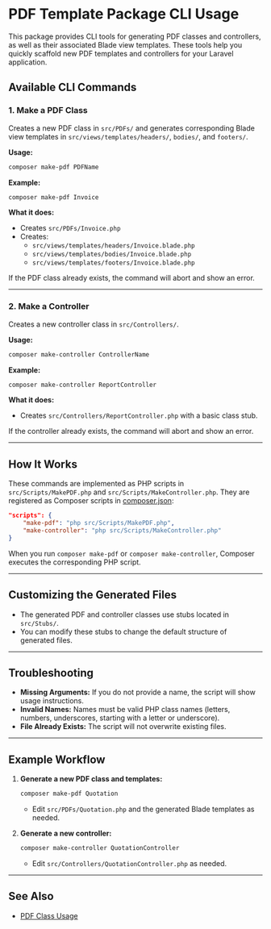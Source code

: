 # PDF Template Package CLI Usage

This package provides CLI tools for generating PDF classes and controllers, as well as their associated Blade view templates. These tools help you quickly scaffold new PDF templates and controllers for your Laravel application.

## Available CLI Commands

### 1. Make a PDF Class

Creates a new PDF class in `src/PDFs/` and generates corresponding Blade view templates in `src/views/templates/headers/`, `bodies/`, and `footers/`.

**Usage:**
```sh
composer make-pdf PDFName
```

**Example:**
```sh
composer make-pdf Invoice
```

**What it does:**
- Creates `src/PDFs/Invoice.php`
- Creates:
  - `src/views/templates/headers/Invoice.blade.php`
  - `src/views/templates/bodies/Invoice.blade.php`
  - `src/views/templates/footers/Invoice.blade.php`

If the PDF class already exists, the command will abort and show an error.

---

### 2. Make a Controller

Creates a new controller class in `src/Controllers/`.

**Usage:**
```sh
composer make-controller ControllerName
```

**Example:**
```sh
composer make-controller ReportController
```

**What it does:**
- Creates `src/Controllers/ReportController.php` with a basic class stub.

If the controller already exists, the command will abort and show an error.

---

## How It Works

These commands are implemented as PHP scripts in `src/Scripts/MakePDF.php` and `src/Scripts/MakeController.php`. They are registered as Composer scripts in [composer.json](../composer.json):

```json
"scripts": {
    "make-pdf": "php src/Scripts/MakePDF.php",
    "make-controller": "php src/Scripts/MakeController.php"
}
```

When you run `composer make-pdf` or `composer make-controller`, Composer executes the corresponding PHP script.

---

## Customizing the Generated Files

- The generated PDF and controller classes use stubs located in `src/Stubs/`.
- You can modify these stubs to change the default structure of generated files.

---

## Troubleshooting

- **Missing Arguments:** If you do not provide a name, the script will show usage instructions.
- **Invalid Names:** Names must be valid PHP class names (letters, numbers, underscores, starting with a letter or underscore).
- **File Already Exists:** The script will not overwrite existing files.

---

## Example Workflow

1. **Generate a new PDF class and templates:**
    ```sh
    composer make-pdf Quotation
    ```
    - Edit `src/PDFs/Quotation.php` and the generated Blade templates as needed.

2. **Generate a new controller:**
    ```sh
    composer make-controller QuotationController
    ```
    - Edit `src/Controllers/QuotationController.php` as needed.

---

## See Also

- [PDF Class Usage](pdf.md)